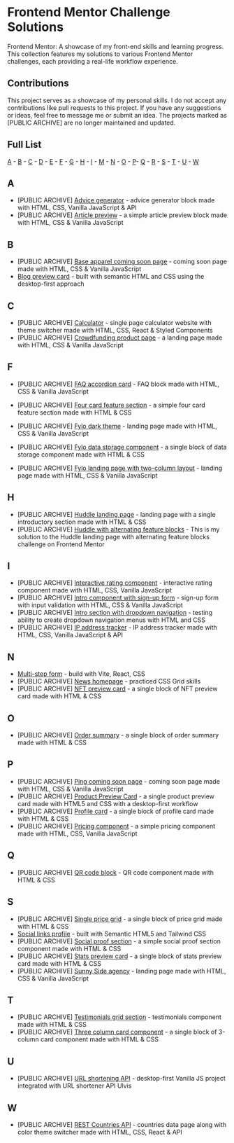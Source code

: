 # Frontend Mentor Challenge Solutions

Frontend Mentor: A showcase of my front-end skills and learning progress. This collection features my solutions to various Frontend Mentor challenges, each providing a real-life workflow experience.

## Contributions

This project serves as a showcase of my personal skills. I do not accept any contributions like pull requests to this project. If you have any suggestions or ideas, feel free to message me or submit an idea. The projects marked as [PUBLIC ARCHIVE] are no longer maintained and updated.

## Full List

[A](#aF) - [B](#bF) - [C](#cF) - [D](#dF) - [E](#eF) - [F](#fF) - [G](#gF) - [H](#hF) - [I](#iF) - [M](#mF) - [N](#nF) - [O](#oF) - [P](#pF)- [Q](#qF) - [R](#rF) - [S](#sF) - [T](#tF) - [U](#uF) - [W](#wF)

## A <a id="aF"></a>

- [PUBLIC ARCHIVE] [Advice generator](https://github.com/catherineisonline/frontend-mentor-challenge-solutions/tree/main/advice-generator-app) - advice generator block made with HTML, CSS, Vanilla JavaScript & API
- [PUBLIC ARCHIVE] [Article preview](https://github.com/catherineisonline/frontend-mentor-challenge-solutions/tree/main/article-preview-component) - a simple article preview block made with HTML, CSS & Vanilla JavaScript

## B <a id="bF"></a>

- [PUBLIC ARCHIVE] [Base apparel coming soon page](https://github.com/catherineisonline/frontend-mentor-challenge-solutions/tree/main/base-apparel-coming-soon) - coming soon page made with HTML, CSS & Vanilla JavaScript
- [Blog preview card](https://github.com/catherineisonline/frontend-mentor-challenge-solutions/tree/main/blog-preview-card) - built with semantic HTML and CSS using the desktop-first approach

## C <a id="cF"></a>

- [PUBLIC ARCHIVE] [Calculator](https://github.com/catherineisonline/frontend-mentor-challenge-solutions/tree/main/calculator) - single page calculator website with theme switcher made with HTML, CSS, React & Styled Components
- [PUBLIC ARCHIVE] [Crowdfunding product page](https://github.com/catherineisonline/frontend-mentor-challenge-solutions/tree/main/crowdfunding-product-page) - a landing page made with HTML, CSS & Vanilla JavaScript

## F <a id="fF"></a>

- [PUBLIC ARCHIVE] [FAQ accordion card](https://github.com/catherineisonline/frontend-mentor-challenge-solutions/tree/main/faq-accordion-card) - FAQ block made with HTML, CSS & Vanilla JavaScript
- [PUBLIC ARCHIVE] [Four card feature section](https://github.com/catherineisonline/frontend-mentor-challenge-solutions/tree/main/four-card-feature-section) - a simple four card feature section made with HTML & CSS
- [PUBLIC ARCHIVE] [Fylo dark theme](https://github.com/catherineisonline/frontend-mentor-challenge-solutions/tree/main/fylo-dark-theme) - landing page made with HTML, CSS & Vanilla JavaScript

- [PUBLIC ARCHIVE] [Fylo data storage component](https://github.com/catherineisonline/frontend-mentor-challenge-solutions/tree/main/fylo-data-storage) - a single block of data storage component made with HTML & CSS
- [PUBLIC ARCHIVE] [Fylo landing page with two-column layout](https://github.com/catherineisonline/frontend-mentor-challenge-solutions/tree/main/fylo-landing-with-two-columns) - landing page made with HTML, CSS & Vanilla JavaScript

## H <a id="hF"></a>

- [PUBLIC ARCHIVE] [Huddle landing page](https://github.com/catherineisonline/frontend-mentor-challenge-solutions/tree/main/huddle-landing-page) - landing page with a single introductory section made with HTML & CSS
- [PUBLIC ARCHIVE] [Huddle with alternating feature blocks](https://github.com/catherineisonline/frontend-mentor-challenge-solutions/tree/main/huddle-page-with-blocks) - This is my solution to the Huddle landing page with alternating feature blocks challenge on Frontend Mentor

## I <a id="iF"></a>

- [PUBLIC ARCHIVE] [Interactive rating component](https://github.com/catherineisonline/frontend-mentor-challenge-solutions/tree/main/interactive-rating-component) - interactive rating component made with HTML, CSS, Vanilla JavaScript
- [PUBLIC ARCHIVE] [Intro component with sign-up form](https://github.com/catherineisonline/frontend-mentor-challenge-solutions/tree/main/intro-component-with-sign-up) - sign-up form with input validation with HTML, CSS & Vanilla JavaScript
- [PUBLIC ARCHIVE] [Intro section with dropdown navigation](https://github.com/catherineisonline/frontend-mentor-challenge-solutions/tree/main/intro-section-with-dropdown) - testing ability to create dropdown navigation menus with HTML and CSS
- [PUBLIC ARCHIVE] [IP address tracker](https://github.com/catherineisonline/frontend-mentor-challenge-solutions/tree/main/ip-address-tracker) - IP address tracker made with HTML, CSS, Vanilla JavaScript & API

## N <a id="nF"></a>

- [Multi-step form](https://github.com/catherineisonline/frontend-mentor-challenge-solutions/tree/main/multi-step-form) - build with Vite, React, CSS
- [PUBLIC ARCHIVE] [News homepage](https://github.com/catherineisonline/frontend-mentor-challenge-solutions/tree/main/news-homepage) - practiced CSS Grid skills
- [PUBLIC ARCHIVE] [NFT preview card](https://github.com/catherineisonline/frontend-mentor-challenge-solutions/tree/main/nft-preview-card) - a single block of NFT preview card made with HTML & CSS

## O <a id="oF"></a>

- [PUBLIC ARCHIVE] [Order summary](https://github.com/catherineisonline/frontend-mentor-challenge-solutions/tree/main/order-summary-component) - a single block of order summary made with HTML & CSS

## P <a id="pF"></a>

- [PUBLIC ARCHIVE] [Ping coming soon page](https://github.com/catherineisonline/frontend-mentor-challenge-solutions/tree/main/ping-coming-soon-page) - coming soon page made with HTML, CSS & Vanilla JavaScript
- [PUBLIC ARCHIVE] [Product Preview Card](https://github.com/catherineisonline/frontend-mentor-challenge-solutions/tree/main/product-preview-card) - a single product preview card made with HTML5 and CSS with a desktop-first workflow
- [PUBLIC ARCHIVE] [Profile card](https://github.com/catherineisonline/frontend-mentor-challenge-solutions/tree/main/profile-card) - a single block of profile card made with HTML & CSS
- [PUBLIC ARCHIVE] [Pricing component](https://github.com/catherineisonline/frontend-mentor-challenge-solutions/tree/main/pricing-component) - a simple pricing component made with HTML, CSS, Vanilla JavaScript

## Q <a id="qF"></a>

- [PUBLIC ARCHIVE] [QR code block](https://github.com/catherineisonline/frontend-mentor-challenge-solutions/tree/main/qr-code-component) - QR code component made with HTML & CSS

## S <a id="sF"></a>

- [PUBLIC ARCHIVE] [Single price grid](https://github.com/catherineisonline/frontend-mentor-challenge-solutions/tree/main/single-price-grid) - a single block of price grid made with HTML & CSS
- [Social links profile](https://github.com/catherineisonline/frontend-mentor-challenge-solutions/tree/main/social-links-profile) - built with Semantic HTML5 and Tailwind CSS
- [PUBLIC ARCHIVE] [Social proof section](https://github.com/catherineisonline/frontend-mentor-challenge-solutions/tree/main/social-proof-section) - a simple social proof section component made with HTML & CSS
- [PUBLIC ARCHIVE] [Stats preview card](https://github.com/catherineisonline/frontend-mentor-challenge-solutions/tree/main/stats-preview-card) - a single block of stats preview card made with HTML & CSS
- [PUBLIC ARCHIVE] [Sunny Side agency](https://github.com/catherineisonline/frontend-mentor-challenge-solutions/tree/main/sunnyside-agency-landing) - landing page made with HTML, CSS & Vanilla JavaScript

## T <a id="tF"></a>

- [PUBLIC ARCHIVE] [Testimonials grid section](https://github.com/catherineisonline/frontend-mentor-challenge-solutions/tree/main/testimonials-grid) - testimonials component made with HTML & CSS
- [PUBLIC ARCHIVE] [Three column card component](https://github.com/catherineisonline/frontend-mentor-challenge-solutions/tree/main/three-column-card) - a single block of 3-column card component made with HTML & CSS

## U <a id="uF"></a>

- [PUBLIC ARCHIVE] [URL shortening API](https://github.com/catherineisonline/frontend-mentor-challenge-solutions/tree/main/url-shortening-api) - desktop-first Vanilla JS project integrated with URL shortener API Ulvis

## W <a id="wF"></a>

- [PUBLIC ARCHIVE] [REST Countries API](https://github.com/catherineisonline/frontend-mentor-challenge-solutions/tree/main/rest-countries) - countries data page along with color theme switcher made with HTML, CSS, React & API
